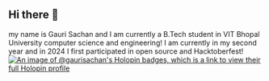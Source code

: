 ## Hi there 👋
my name is Gauri Sachan and I am currently a B.Tech student in VIT Bhopal University computer science and engineering!
I am currently in my second year and in 2024 I first participated in open source and Hacktoberfest!
[![An image of @gaurisachan's Holopin badges, which is a link to view their full Holopin profile](https://holopin.me/gaurisachan)](https://holopin.io/@gaurisachan)

<!--
**GauriSachan/GauriSachan** is a ✨ _special_ ✨ repository because its `README.md` (this file) appears on your GitHub profile.

Here are some ideas to get you started:

- 🔭 I’m currently working on ...
- 🌱 I’m currently learning ...
- 👯 I’m looking to collaborate on ...
- 🤔 I’m looking for help with ...
- 💬 Ask me about ...
- 📫 How to reach me: ...
- 😄 Pronouns: ...
- ⚡ Fun fact: ...
-->
